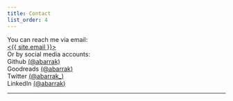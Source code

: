 ```yaml
---
title: Contact
list_order: 4
---
```


<p></p>
<div class="about-box">
  You can reach me via email:
  <br>
  <div class="center">
    <a href="mailto:{{ site.email }}"><{{ site.email }}></a>
  </div>
  Or by social media accounts:
  <br>
  <div class="center">
    Github <a href="{{ site.accounts.github }}">(@abarrak)</a>
    <br>
    Goodreads <a href="{{ site.accounts.goodreads }}">(@abarrak)</a>
    <br>
    Twitter <a href="{{ site.accounts.twitter }}">(@abarrak_)</a>
    <br>
    LinkedIn <a href="{{ site.accounts.linkedin }}">(@abarrak)</a>
  </div>
</div>
<hr>
